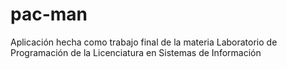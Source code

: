 # pac-man

Aplicación hecha como trabajo final de la materia Laboratorio de Programación de la Licenciatura en Sistemas de Información
